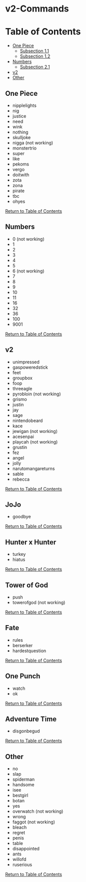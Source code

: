 # v2-Commands


# Table of Contents
- [One Piece](#one-piece)
  - [Subsection 1.1](#subsection-11)
  - [Subsection 1.2](#subsection-12)
- [Numbers](#numbers)
  - [Subsection 2.1](#subsection-21)
- [v2](#v2)
- [Other](#other)

## One Piece
- nipplelights
- nig
- justice
- need
- wink
- nothing
- skulljoke
- nigga (not working)
- monstertrio
- super
- like
- pekoms
- vergo
- doitwith
- zota
- zona
- pirate
- tbc
- ohyes

[Return to Table of Contents](#table-of-contents)

## Numbers
- 0 (not working)
- 1
- 2
- 3
- 4
- 5
- 6 (not working)
- 7
- 8
- 9
- 10
- 11
- 16
- 32
- 36
- 100
- 9001

[Return to Table of Contents](#table-of-contents)


## v2
- unimpressed
- gaspoweredstick
- feet
- groupbox
- foop
- threeagle
- pyrobloin (not working)
- grismo
- justin
- jay
- sage
- nintendobeard
- kace
- jewigan (not working)
- acesenpai
- playcah (not working)
- grustin
- fez
- angel
- jolly
- narutomangareturns
- sable
- rebecca

[Return to Table of Contents](#table-of-contents)

## JoJo
- goodbye

[Return to Table of Contents](#table-of-contents)

## Hunter x Hunter
- turkey
- hiatus

[Return to Table of Contents](#table-of-contents)

## Tower of God
- push
- towerofgod (not working)

[Return to Table of Contents](#table-of-contents)

## Fate
- rules
- berserker
- hardestquestion

[Return to Table of Contents](#table-of-contents)

## One Punch
- watch
- ok

[Return to Table of Contents](#table-of-contents)

## Adventure Time
- disgonbegud

[Return to Table of Contents](#table-of-contents)

## Other
- no
- slap
- spiderman
- handsome
- isee
- bestgirl
- botan
- yes
- overwatch (not working)
- wrong
- faggot (not working)
- bleach
- regret
- penis
- table
- disappointed
- ants
- willofd
- ruserious

[Return to Table of Contents](#table-of-contents)
